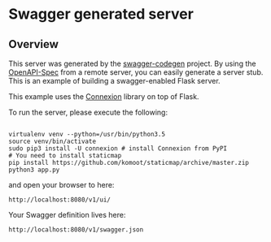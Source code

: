 # Swagger generated server

## Overview
This server was generated by the [swagger-codegen](https://github.com/swagger-api/swagger-codegen) project. By using the
[OpenAPI-Spec](https://github.com/swagger-api/swagger-core/wiki) from a remote server, you can easily generate a server stub.  This
is an example of building a swagger-enabled Flask server.

This example uses the [Connexion](https://github.com/zalando/connexion) library on top of Flask.

To run the server, please execute the following:

```

virtualenv venv --python=/usr/bin/python3.5
source venv/bin/activate
sudo pip3 install -U connexion # install Connexion from PyPI
# You need to install staticmap
pip install https://github.com/komoot/staticmap/archive/master.zip
python3 app.py
```


and open your browser to here:

```
http://localhost:8080/v1/ui/
```

Your Swagger definition lives here:

```
http://localhost:8080/v1/swagger.json
```

